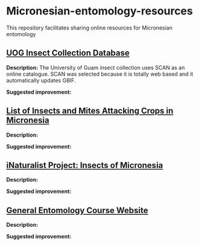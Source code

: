 # Micronesian-entomology-resources
This repository facilitates sharing online resources for Micronesian entomology

## [UOG Insect Collection Database](https://scan-bugs.org/portal/collections/misc/collprofiles.php?collid=180)

**Description:** The University of Guam insect collection uses SCAN as an online catalogue. SCAN was selected because it is totally web based and it automatically updates GBIF.

**Suggested improvement:**

## [List of Insects and Mites Attacking Crops in Micronesia](https://aubreymoore.github.io/crop-pest-list/)

**Description:** 

**Suggested improvement:**

## [iNaturalist Project: Insects of Micronesia](https://www.inaturalist.org/projects/insects-of-micronesia)

**Description:** 

**Suggested improvement:**

## [General Entomology Course Website](https://aubreymoore.github.io/ALBI-345/)

**Description:** 

**Suggested improvement:**

